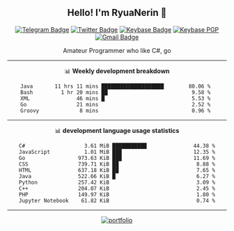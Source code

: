 <h2 align="center">Hello! I'm RyuaNerin 👋</h2>
<div align=center>

  [![Telegram Badge](https://img.shields.io/badge/-Telegram-2CA5E0?style=flat-square&logo=telegram&logoColor=white&link=https://t.me/unknown5766)](https://t.me/unknown5766)
  [![Twitter Badge](https://img.shields.io/badge/-Twitter-1DA1F2?style=flat-square&logo=twitter&logoColor=white&link=https://twitter.com/RyuaNerin)](https://twitter.com/RyuaNerin)
  [![Keybase Badge](https://img.shields.io/badge/-Keybase-33A0FF?style=flat-square&logo=keybase&logoColor=white&link=https://keybase.io/ryuanerin)](https://keybase.io/ryuanerin)
  [![Keybase PGP](https://img.shields.io/keybase/pgp/ryuanerin?style=flat-square)](http://pool.sks-keyservers.net/pks/lookup?search=0x542be8eacfb31f3e+&fingerprint=on&hash=on&exact=on&op=index)
  [![Gmail Badge](https://img.shields.io/badge/-Mail.Ru-168DE2?style=flat-square&logo=Mail.Ru&logoColor=white&link=mailto:admin@ryuar.in)](mailto:admin@ryuar.in) 

  Amateur Programmer who like C#, go

  -------

  📊 **Weekly development breakdown**

  <!--START_SECTION:waka-->
```text
Java       11 hrs 11 mins ████████████████████        80.06 % 
Bash         1 hr 20 mins ██                           9.58 % 
XML               46 mins █                            5.53 % 
Go                21 mins                              2.52 % 
Groovy             8 mins                              0.96 % 
```
<!--END_SECTION:waka-->

  -------

  📊 **development language usage statistics**
<!--START_SECTION:top_language-->
```text
C#                   3.61 MiB ███████████               44.38 %
JavaScript           1.01 MiB ███                       12.35 %
Go                 973.63 KiB ███                       11.69 %
CSS                739.71 KiB ██                         8.88 %
HTML               637.18 KiB ██                         7.65 %
Java               522.66 KiB █                          6.27 %
Python             257.42 KiB                            3.09 %
C++                204.07 KiB                            2.45 %
PHP                149.97 KiB                            1.80 %
Jupyter Notebook    61.82 KiB                            0.74 %
```
<!--END_SECTION:top_language-->

  -------

  [![portfolio](https://github-readme-stats.vercel.app/api/pin/?username=RyuaNerin&repo=portfolio)](https://github.com/RyuaNerin/portfolio)

</div>
